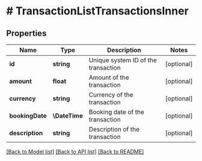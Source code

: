 # # TransactionListTransactionsInner

## Properties

Name | Type | Description | Notes
------------ | ------------- | ------------- | -------------
**id** | **string** | Unique system ID of the transaction | [optional]
**amount** | **float** | Amount of the transaction | [optional]
**currency** | **string** | Currency of the transaction | [optional]
**bookingDate** | **\DateTime** | Booking date of the transaction | [optional]
**description** | **string** | Description of the transaction | [optional]

[[Back to Model list]](../../README.md#models) [[Back to API list]](../../README.md#endpoints) [[Back to README]](../../README.md)
